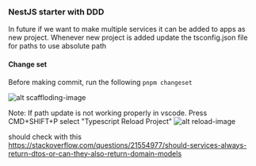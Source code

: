 ### NestJS starter with DDD

In future if we want to make multiple services it can be added to apps as new project. Whenever new
project is added update the tsconfig.json file for paths to use absolute path

#### Change set

Before making commit, run the following `pnpm changeset`

![alt scaffloding-image](https://raw.githubusercontent.com/mahboobmonnamd/monorepo-js/master/diagrams/images/scaffolding.png)

Note: If path update is not working properly in vscode. Press CMD+SHIFT+P select "Typescript Reload
Project"
![alt reload-image](https://raw.githubusercontent.com/mahboobmonnamd/monorepo-js/master/diagrams/images/reload-project.png)

should check with this
https://stackoverflow.com/questions/21554977/should-services-always-return-dtos-or-can-they-also-return-domain-models
